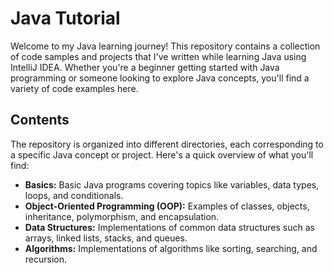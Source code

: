 # Java Tutorial

Welcome to my Java learning journey! This repository contains a collection of code samples and projects that I've written while learning Java using IntelliJ IDEA. Whether you're a beginner getting started with Java programming or someone looking to explore Java concepts, you'll find a variety of code examples here.

## Contents

The repository is organized into different directories, each corresponding to a specific Java concept or project. Here's a quick overview of what you'll find:

- **Basics:** Basic Java programs covering topics like variables, data types, loops, and conditionals.
- **Object-Oriented Programming (OOP):** Examples of classes, objects, inheritance, polymorphism, and encapsulation.
- **Data Structures:** Implementations of common data structures such as arrays, linked lists, stacks, and queues.
- **Algorithms:** Implementations of algorithms like sorting, searching, and recursion.
